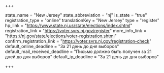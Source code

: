 +++

state_name = "New Jersey"
state_abbreviation = "nj"
is_state = "true"
registration_type = "online"
translationKey = "New Jersey"
type = "register"
hp_link = "https://www.state.nj.us/state/elections/index.shtml"
registration_link = "https://voter.svrs.nj.gov/register"
more_info_link = "https://nj.gov/state/elections/voter-registration.shtml"
confirm_registration_link = "https://voter.svrs.nj.gov/registration-check"
default_online_deadline = "За 21 день до дня выборов"
default_mail_received_deadline = "Письмо должно быть получен за 21 дней до дня выборов"
default_ip_deadline = "За 21 день до дня выборов"

+++